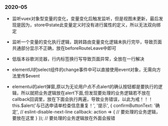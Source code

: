 ### 2020-05

- 监听vuex对象型变量的变化，变量变化后触发监听，但是视图未更新，最后发现是因为，store中state此变量定义时没有进行属性的定义，所以无法双向绑定

- 监听一个变量的变化执行逻辑，跳转路由变量变化逻辑未执行完毕，导致页面共通部分显示不正确，放在beforeRouteLeave中即可

- 低版本谷歌浏览器，行内标签换行写导致页面异常，全放在一行解决

- elementUI的select组件的change事件中可以直接使用event对象，无需向方法里传$event

- elementui的alert弹窗,原以为无论用户点不点alert的确认按钮都是要执行的逻辑，所以就把业务逻辑放在alert下面,但发现要处理的业务逻辑若不放在callback回调里，放在下面会执行两遍，导致业务错误，以此为戒！！！
this.$alert('与已选申请单检查信息重复！', '提示', {
    confirmButtonText: '确定',
    // eslint-disable-next-line
    callback: action => {
        // 要处理的业务逻辑，要放在这里
    }
});
// 要处理的业务逻辑放在外面会报错